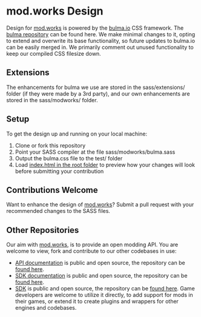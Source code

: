 # mod.works Design
Design for [mod.works](https://mod.works) is powered by the [bulma.io](http://bulma.io) CSS framework. The [bulma repository](https://github.com/jgthms/bulma) can be found here. We make minimal changes to it, opting to extend and overwrite its base functionality, so future updates to bulma.io can be easily merged in. We primarily comment out unused functionality to keep our compiled CSS filesize down.

## Extensions
The enhancements for bulma we use are stored in the sass/extensions/ folder (if they were made by a 3rd party), and our own enhancements are stored in the sass/modworks/ folder.

## Setup
To get the design up and running on your local machine:

1. Clone or fork this repository
2. Point your SASS compiler at the file sass/modworks/bulma.sass
3. Output the bulma.css file to the test/ folder
4. Load [index.html in the root folder](https://design.mod.works) to preview how your changes will look before submitting your contribution

## Contributions Welcome
Want to enhance the design of [mod.works](https://mod.works)? Submit a pull request with your recommended changes to the SASS files.

## Other Repositories
Our aim with [mod.works](https://mod.works), is to provide an open modding API. You are welcome to view, fork and contribute to our other codebases in use:

* [API documentation](https://docs.mod.works) is public and open source, the repository can be [found here](https://github.com/DBolical/modworksAPIDOCS).
* [SDK documentation](https://sdk.mod.works) is public and open source, the repository can be [found here](https://github.com/DBolical/modworksSDK).
* [SDK](https://sdk.mod.works) is public and open source, the repository can be [found here](https://github.com/DBolical/modworksSDK). Game developers are welcome to utilize it directly, to add support for mods in their games, or extend it to create plugins and wrappers for other engines and codebases.
